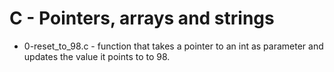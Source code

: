 # C - Pointers, arrays and strings

* 0-reset_to_98.c -  function that takes a pointer to an int as parameter and \
updates the value it points to to 98.
